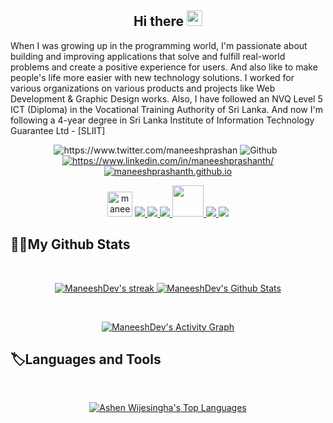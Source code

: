 <h2 align="center">Hi there <img src="https://media.giphy.com/media/hvRJCLFzcasrR4ia7z/giphy.gif" width="25px" height="25px"> </h2>

<p> 
When I was growing up in the programming world, I'm passionate about building and improving applications that solve and fulfill real-world problems and create a positive experience for users. And also like to make people's life more easier with new technology solutions. I worked for various organizations on various products and projects like Web Development & Graphic Design works. Also, I have followed an NVQ Level 5 ICT (Diploma) in the Vocational Training Authority of Sri Lanka. And now I'm following a 4-year degree in Sri Lanka Institute of Information Technology Guarantee Ltd - [SLIIT]
</p>

<p align="center"> 
	<img src="https://komarev.com/ghpvc/?username=ManeeshDev" alt="https://www.twitter.com/maneeshprashan" />
	<img src="https://img.shields.io/github/followers/ManeeshDev?label=Follow&style=social" alt="Github" />
  <img src="https://img.shields.io/github/stars/ManeeshDev?affiliations=OWNER%2CCOLLABORATOR%2CORGANIZATION_MEMBER&style=social" alt="">
  <a href="https://twitter.com/maneeshprashan/" target="blank">
	<img src="https://img.shields.io/twitter/follow/maneeshprashan?label=Follow" alt="">
  </a>
	<a href="https://www.linkedin.com/in/maneeshprashanth/" target="blank">
    <img src="https://img.shields.io/badge/-Maneesh_Prashanth-blue?style=flat-square&logo=Linkedin&logoColor=white&link=https://www.linkedin.com/in/maneeshprashanth/"   alt="https://www.linkedin.com/in/maneeshprashanth/" />
  </a>
	<a href="https://maneeshprashanth.github.io" target="blank">
    <img src="https://img.shields.io/badge/Website-46a2f1.svg?&style=flat-square&logo=Google-Chrome&logoColor=white&link=https://anmolsingh.me/" alt="maneeshprashanth.github.io" />
  </a>
</p>

<p align="center">
  <a href="https://twitter.com/maneeshprashan/" target="blank">
  <img src="https://raw.githubusercontent.com/rahuldkjain/github-profile-readme-generator/master/src/images/icons/Social/twitter.svg" alt="maneeshprashan" width="40" /></a>
  <a href = "https://www.linkedin.com/in/maneeshprashanth/" target="blank">
  <img src="https://img.icons8.com/fluent/48/000000/linkedin.png"/>
  </a>
  <a href = "https://www.instagram.com/maneesh_prashanth/" target="blank">
  <img src="https://img.icons8.com/fluent/48/000000/instagram-new.png"/>
  </a>
  <a href = "https://www.facebook.com/maneeshprashanth/" target="blank">
  <img src="https://img.icons8.com/fluency/48/000000/facebook-new.png"/>
  </a>
  <a href = "https://stackoverflow.com/users/13832493/maneeshdev/" target="blank">
  <img src="https://upload.wikimedia.org/wikipedia/commons/e/ef/Stack_Overflow_icon.svg"  width="50"/>
  </a>
  <a href = "manishprashangamage23@gmail.com" target="blank">
  <img src="https://img.icons8.com/fluency/48/000000/gmail-new.png"/>
  </a>
  <a href = "https://www.hackerrank.com/maneeshprashanth/" target="blank">
  <img src="https://img.icons8.com/external-tal-revivo-filled-tal-revivo/48/000000/external-hackerrank-is-a-technology-company-that-focuses-on-competitive-programming-logo-filled-tal-revivo.png"/>
  </a>
</p>

## 👨‍💻My Github Stats 
<br/>

<p align="center">
    <a href="https://github.com/ManeeshDev/github-readme-streak-stats">
        <img title="🔥 Get streak stats for your profile at git.io/streak-stats" alt="ManeeshDev's streak" src="https://github-readme-streak-stats.herokuapp.com/?user=ManeeshDev&theme=black-ice&hide_border=true&stroke=0000&background=060A0CD0"/>
    </a>
    <a href="https://github.com/ManeeshDev/github-readme-stats"><img alt="ManeeshDev's Github Stats" src="https://github-readme-stats.vercel.app/api?username=ManeeshDev&show_icons=true&count_private=true&theme=react&hide_border=true&bg_color=0D1117" /></a>
 </p>
 
<br/>
<p align="center">
  <a href="https://github.com/ManeeshDev/github-readme-activity-graph"><img alt="ManeeshDev's Activity Graph" src="https://activity-graph.herokuapp.com/graph?username=ManeeshDev&bg_color=0D1117&color=5BCDEC&line=5BCDEC&point=FFFFFF&hide_border=true" /></a>
</p>
 
## 🏷️Languages and Tools
<br/>
<p align="center">
  <a href="https://github.com/AshenWijesingha/github-readme-stats"><img alt="Ashen Wijesingha's Top Languages" src="https://github-readme-stats.vercel.app/api/top-langs/?username=AshenWijesingha&langs_count=8&count_private=true&layout=compact&theme=react&hide_border=true&bg_color=0D1117" /></a>
</p>







<!--
**ManeeshDev/ManeeshDev** is a ✨ _special_ ✨ repository because its `README.md` (this file) appears on your GitHub profile.

Here are some ideas to get you started:

- 🔭 I’m currently working on ...
- 🌱 I’m currently learning ...
- 👯 I’m looking to collaborate on ...
- 🤔 I’m looking for help with ...
- 💬 Ask me about ...
- 📫 How to reach me: ...
- 😄 Pronouns: ...
- ⚡ Fun fact: ...
-->

